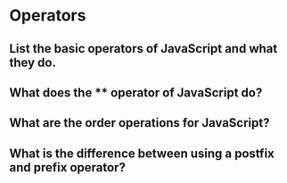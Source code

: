 # Operators

## List the basic operators of JavaScript and what they do.

## What does the ** operator of JavaScript do?

## What are the order operations for JavaScript?

## What is the difference between using a postfix and prefix operator?